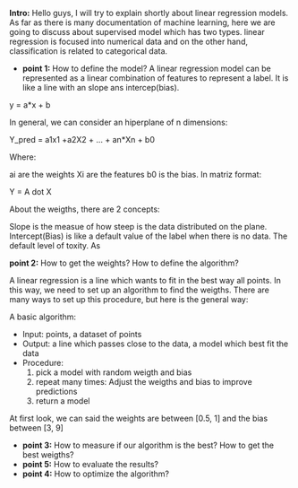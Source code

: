 **Intro:**
Hello guys, I will try to explain shortly about linear regression models. As far as there is many documentation of machine learning, here we are going to discuss about supervised model which has two types. linear regression is focused into numerical data and on the other hand, classification is related to categorical data.

- **point 1:** How to define the model? 
A linear regression model can be represented as a linear combination of features to represent a label. It is like a line with an slope ans intercep(bias).

y = a*x + b

In general, we can consider an hiperplane of n dimensions:

Y_pred = a1x1 +a2X2 + ... + an*Xn + b0

Where:

ai are the weights
Xi are the features
b0 is the bias.
In matriz format:

Y = A dot X

About the weigths, there are 2 concepts:

Slope is the measue of how steep is the data distributed on the plane.
Intercept(Bias) is like a default value of the label when there is no data. The default level of toxity.
As

**point 2:** How to get the weights? How to define the algorithm?

A linear regression is a line which wants to fit in the best way all points. In this way, we need to set up an algorithm to find the weigths. There are many ways to set up this procedure, but here is the general way:

A basic algorithm:

- Input: points, a dataset of points
- Output: a line which passes close to the data,  a model which best fit the data
- Procedure:
    1. pick a model with random weigth and bias
    2. repeat many times: Adjust the weigths and bias to improve predictions
    3. return a model
    
At first look, we can said the weights are between [0.5, 1] and the bias between [3, 9]

- **point 3:** How to measure if our algorithm is the best? How to get the best weigths?
- **point 5:** How to evaluate the results?
- **point 4:** How to optimize the algorithm?
